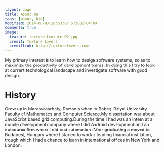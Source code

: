 ```yaml
---
layout: page
title: About me
tags: [about, bio]
modified: 2014-08-08T20:53:07.573882-04:00
comments: true
image:
  feature: texture-feature-02.jpg
  credit: Texture Lovers
  creditlink: http://texturelovers.com
---
```


My primary interest is to learn how to design software systems, so as to maximize the productivity of development teams. In doing this I try to look at current technological landscape and investigate software with good design.

# History

Grew up in Marosvasarhely, Romania when to Babeş-Bolyai University
Faculty of Mathematics and Computer Science.My dissertation was about JavaScript based grid computing.During the time I had was an intern at a mobile development company where I did Android development and an outsource firm where I did test automation .After graduating a moved to Budapest, Hungary where I started to work a leading financial institution, trough which I had a chance to learn in international offices in New York and London.
